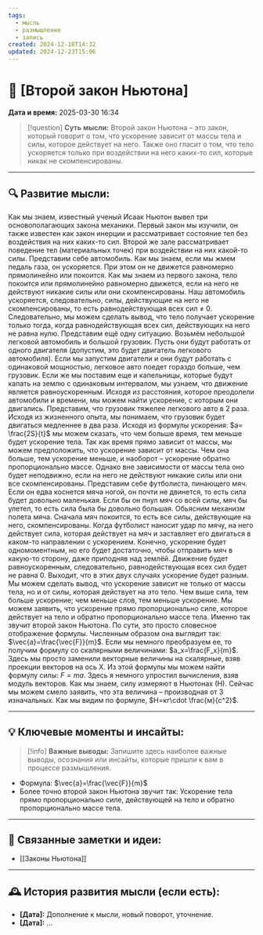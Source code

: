 ```yaml
---
tags:
  - мысль
  - размышление
  - запись
created: 2024-12-18T14:32
updated: 2024-12-23T15:06
---
```


# 💭  [Второй закон Ньютона]

**Дата и время:** 2025-03-30 16:34

> [!question] **Суть мысли:**
> Второй закон Ньютона – это закон, который говорит о том, что ускорение зависит от массы тела и силы, которое действует на него. 
> Также оно гласит о том, что тело ускоряется только при воздействии на него каких-то сил, которые никак не скомпенсированы.

---

## 🔍 Развитие мысли:

Как мы знаем, известный ученый Исаак Ньютон вывел три основополагающих закона механики. Первый закон мы изучили, он также известен как закон инерции и рассматривает состояние тел без воздействия на них каких-то сил. Второй же зале рассматривает поведение тел (материальных точек) при воздействии на них какой-то силы.
Представим себе автомобиль. Как мы знаем, если мы жмем педаль газа, он ускоряется. При этом он не движется равномерно прямолинейно или покоится. Как мы знаем из первого закона, тело покоится или прямолинейно равномерно движется, если на него не действуют никакие силы или они скомпенсированы. Наш автомобиль ускоряется, следовательно, силы, действующие на него не скомпенсированы, то есть равнодействующая всех сил ≠ 0. Следовательно, мы можем сделать вывод, что тело получает ускорение только тогда, когда равнодействующая всех сил, действующих на него не равна нулю.
Представим ещё одну ситуацию. Возьмём небольшой легковой автомобиль и большой грузовик. Пусть они будут работать от одного двигателя (допустим, это будет двигатель легкового автомобиля). Если мы запустим двигатели и они будут работать с одинаковой мощностью, легковое авто поедет гораздо больше, чем грузовик. Если же мы поставим еще и капельницы, которые будут капать на землю с одинаковым интервалом, мы узнаем, что движение является равноускоренным. Исходя из расстояния, которое преодолели автомобили и времени, мы можем найти ускорение, с которым они двигались. Представим, что грузовик тяжелее легкового авто в 2 раза. Исходя из жизненного опыта, мы понимаем, что грузовик будет двигаться медленнее в два раза. Исходя из формулы ускорения: $a= \frac{2S}{t}$ мы можем сказать, что чем больше время, тем меньше будет ускорение тела. Так как время прямо зависит от массы, мы можем предположить, что ускорение зависит от массы. Чем она больше, тем ускорение меньше, и наоборот – ускорение обратно пропорционально массе. Однако вне зависимости от массы тела оно будет неподвижно, если на него не действуют никакие силы или они все скомпенсированы.
Представим себе футболиста, пинающего мяч. Если он едва коснется мяча ногой, он почти не двинется, то есть сила будет довольно маленькая. Если бы он пнул мяч со всей силы, мяч бы улетел, то есть сила была бы довольно большая. Обьясним механизм полета мяча. Сначала мяч покоится, то есть все силы, действующие на него, скомпенсированы. Когда футболист наносит удар по мячу, на него действует сила, которая действует на мяч и заставляет его двигаться в каком-то направлении с ускорением. Конечно, ускорение будет одномоментным, но его будет достаточно, чтобы отправить мяч в какую-то сторону, даже приподняв над землёй. Движение будет равноускоренным, следовательно, равнодействующая всех сил будет не равна 0. Выходит, что в этих двух случаях ускорение будет разным. Мы можем сделать вывод, что ускорение зависит не только от массы тела, но и от силы, которая действует на это тело. Чем выше сила, тем больше ускорение; чем меньше слов, тем меньше ускорение. Мы можем заявить, что ускорение прямо пропорционально силе, которое действует на тело и обратно пропорционально массе тела.
Именно так звучит второй закон Ньютона. По сути, это просто словесное отображение формулы. Численным образом она выглядит так: $\vec{a}=\frac{\vec{F}}{m}$. Если мы немного преобразуем ее, то получим формулу со скалярными величинами: $a_x=\frac{F_x}{m}$. Здесь мы просто заменили векторные величины на скалярные, взяв проекции векторов на ось Х.
Из этой формулы мы можем найти формулу силы: $F=ma$. Здесь я немного упростил вычисления, взяв модуль векторов. 
Как мы знаем, силу измеряют в Ньютонах (Н). Сейчас мы можем смело заявить, что эта величина – производная от 3 изначальных. Как мы видим по формуле, $Н=кг\cdot \frac{м}{с^2}$. 

---

## 💡 Ключевые моменты и инсайты:

> [!info] **Важные выводы:**
> Запишите здесь наиболее важные выводы, осознания или инсайты, которые пришли к вам в процессе размышления.

- Формула: $\vec{a}=\frac{\vec{F}}{m}$
- Более точно второй закон Ньютона звучит так: Ускорение тела прямо пропорционально силе, действующей на тело и обратно пропорционально массе тела.

---

## 🔄 Связанные заметки и идеи:

- [[Законы Ньютона]]

---

## 🕰️ История развития мысли (если есть):

* **[Дата]:**  Дополнение к мысли, новый поворот, уточнение.
* **[Дата]:**  ...